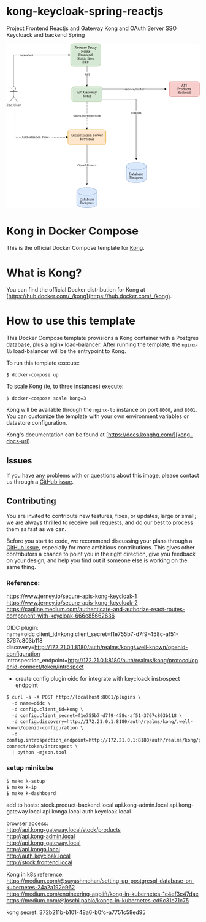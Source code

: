 # kong-keycloak-spring-reactjs
Project Frontend Reactjs and Gateway Kong and OAuth Server SSO Keycloack and backend Spring

![architecture](https://github.com/rfaguiar/kong-keycloak-spring-reactjs/blob/master/kong-keycloak-secure-api-web-app.png?raw=true)

# Kong in Docker Compose

This is the official Docker Compose template for [Kong][kong-site-url].

# What is Kong?

You can find the official Docker distribution for Kong at [https://hub.docker.com/_/kong](https://hub.docker.com/_/kong).

# How to use this template

This Docker Compose template provisions a Kong container with a Postgres database, plus a nginx load-balancer. After running the template, the `nginx-lb` load-balancer will be the entrypoint to Kong.

To run this template execute:

```shell
$ docker-compose up
```

To scale Kong (ie, to three instances) execute:

```shell
$ docker-compose scale kong=3
```

Kong will be available through the `nginx-lb` instance on port `8000`, and `8001`. You can customize the template with your own environment variables or datastore configuration.

Kong's documentation can be found at [https://docs.konghq.com/][kong-docs-url].

## Issues

If you have any problems with or questions about this image, please contact us through a [GitHub issue][github-new-issue].

## Contributing

You are invited to contribute new features, fixes, or updates, large or small; we are always thrilled to receive pull requests, and do our best to process them as fast as we can.

Before you start to code, we recommend discussing your plans through a [GitHub issue][github-new-issue], especially for more ambitious contributions. This gives other contributors a chance to point you in the right direction, give you feedback on your design, and help you find out if someone else is working on the same thing.

[kong-site-url]: https://konghq.com/
[kong-docs-url]: https://docs.konghq.com/
[github-new-issue]: https://github.com/Kong/docker-kong/issues/new

### Reference: 
https://www.jerney.io/secure-apis-kong-keycloak-1  
https://www.jerney.io/secure-apis-kong-keycloak-2  
https://cagline.medium.com/authenticate-and-authorize-react-routes-component-with-keycloak-666e85662636  

OIDC plugin:  
name=oidc 
client_id=kong 
client_secret=f1e755b7-d7f9-458c-af51-3767c803b118  
discovery=http://172.21.0.1:8180/auth/realms/kong/.well-known/openid-configuration  
introspection_endpoint=http://172.21.0.1:8180/auth/realms/kong/protocol/openid-connect/token/introspect  

* create config plugin oidc for integrate with keycloack instrospect endpoint  
``` shell
$ curl -s -X POST http://localhost:8001/plugins \
  -d name=oidc \
  -d config.client_id=kong \
  -d config.client_secret=f1e755b7-d7f9-458c-af51-3767c803b118 \
  -d config.discovery=http://172.21.0.1:8180/auth/realms/kong/.well-known/openid-configuration \
  -d config.introspection_endpoint=http://172.21.0.1:8180/auth/realms/kong/protocol/openid-connect/token/introspect \
  | python -mjson.tool  
```

### setup minikube  
``` shell
$ make k-setup  
$ make k-ip
$ make k-dashboard
```
add to hosts:
<minikube ip> stock.product-backend.local api.kong-admin.local api.kong-gateway.local api.konga.local auth.keycloak.local

browser access:  
http://api.kong-gateway.local/stock/products    
http://api.kong-admin.local  
http://api.kong-gateway.local  
http://api.konga.local  
http://auth.keycloak.local  
http://stock.frontend.local

Kong in k8s reference:  
https://medium.com/@suyashmohan/setting-up-postgresql-database-on-kubernetes-24a2a192e962  
https://medium.com/engineering-applift/kong-in-kubernetes-1c4ef3c47dae  
https://medium.com/@loschi.pablo/konga-in-kubernetes-cd9c31e71c75  

kong secret: 372b211b-b101-48a6-b0fc-a7751c58ed95